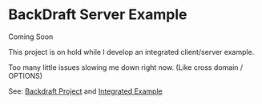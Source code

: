 BackDraft Server Example
=========

Coming Soon

This project is on hold while I develop an integrated client/server example.

Too many little issues slowing me down right now.  (Like cross domain / OPTIONS)

See: [Backdraft Project](https://github.com/FireHatLabs/backdraft) and [Integrated Example](https://github.com/FireHatLabs/backdraft-integrated-example)
